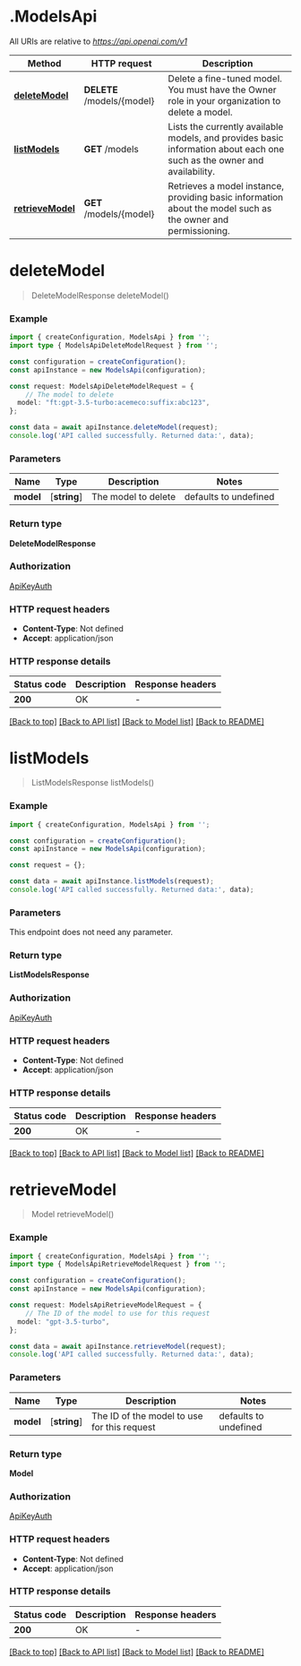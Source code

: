 # .ModelsApi

All URIs are relative to *https://api.openai.com/v1*

Method | HTTP request | Description
------------- | ------------- | -------------
[**deleteModel**](ModelsApi.md#deleteModel) | **DELETE** /models/{model} | Delete a fine-tuned model. You must have the Owner role in your organization to delete a model.
[**listModels**](ModelsApi.md#listModels) | **GET** /models | Lists the currently available models, and provides basic information about each one such as the owner and availability.
[**retrieveModel**](ModelsApi.md#retrieveModel) | **GET** /models/{model} | Retrieves a model instance, providing basic information about the model such as the owner and permissioning.


# **deleteModel**
> DeleteModelResponse deleteModel()


### Example


```typescript
import { createConfiguration, ModelsApi } from '';
import type { ModelsApiDeleteModelRequest } from '';

const configuration = createConfiguration();
const apiInstance = new ModelsApi(configuration);

const request: ModelsApiDeleteModelRequest = {
    // The model to delete
  model: "ft:gpt-3.5-turbo:acemeco:suffix:abc123",
};

const data = await apiInstance.deleteModel(request);
console.log('API called successfully. Returned data:', data);
```


### Parameters

Name | Type | Description  | Notes
------------- | ------------- | ------------- | -------------
 **model** | [**string**] | The model to delete | defaults to undefined


### Return type

**DeleteModelResponse**

### Authorization

[ApiKeyAuth](README.md#ApiKeyAuth)

### HTTP request headers

 - **Content-Type**: Not defined
 - **Accept**: application/json


### HTTP response details
| Status code | Description | Response headers |
|-------------|-------------|------------------|
**200** | OK |  -  |

[[Back to top]](#) [[Back to API list]](README.md#documentation-for-api-endpoints) [[Back to Model list]](README.md#documentation-for-models) [[Back to README]](README.md)

# **listModels**
> ListModelsResponse listModels()


### Example


```typescript
import { createConfiguration, ModelsApi } from '';

const configuration = createConfiguration();
const apiInstance = new ModelsApi(configuration);

const request = {};

const data = await apiInstance.listModels(request);
console.log('API called successfully. Returned data:', data);
```


### Parameters
This endpoint does not need any parameter.


### Return type

**ListModelsResponse**

### Authorization

[ApiKeyAuth](README.md#ApiKeyAuth)

### HTTP request headers

 - **Content-Type**: Not defined
 - **Accept**: application/json


### HTTP response details
| Status code | Description | Response headers |
|-------------|-------------|------------------|
**200** | OK |  -  |

[[Back to top]](#) [[Back to API list]](README.md#documentation-for-api-endpoints) [[Back to Model list]](README.md#documentation-for-models) [[Back to README]](README.md)

# **retrieveModel**
> Model retrieveModel()


### Example


```typescript
import { createConfiguration, ModelsApi } from '';
import type { ModelsApiRetrieveModelRequest } from '';

const configuration = createConfiguration();
const apiInstance = new ModelsApi(configuration);

const request: ModelsApiRetrieveModelRequest = {
    // The ID of the model to use for this request
  model: "gpt-3.5-turbo",
};

const data = await apiInstance.retrieveModel(request);
console.log('API called successfully. Returned data:', data);
```


### Parameters

Name | Type | Description  | Notes
------------- | ------------- | ------------- | -------------
 **model** | [**string**] | The ID of the model to use for this request | defaults to undefined


### Return type

**Model**

### Authorization

[ApiKeyAuth](README.md#ApiKeyAuth)

### HTTP request headers

 - **Content-Type**: Not defined
 - **Accept**: application/json


### HTTP response details
| Status code | Description | Response headers |
|-------------|-------------|------------------|
**200** | OK |  -  |

[[Back to top]](#) [[Back to API list]](README.md#documentation-for-api-endpoints) [[Back to Model list]](README.md#documentation-for-models) [[Back to README]](README.md)


